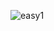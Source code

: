 ![easy1](https://github.com/sushmithaGowda123/Lovelocal-assignment/assets/152687042/3aef3c28-4d36-42e3-bb61-447f7c7834d1)

